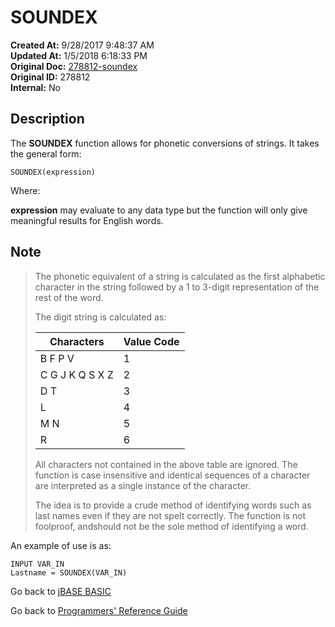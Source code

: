 # SOUNDEX

**Created At:** 9/28/2017 9:48:37 AM  
**Updated At:** 1/5/2018 6:18:33 PM  
**Original Doc:** [278812-soundex](https://docs.jbase.com/36868-jbase-basic/278812-soundex)  
**Original ID:** 278812  
**Internal:** No  

## Description

The **SOUNDEX** function allows for phonetic conversions of strings. It takes the general form:

```
SOUNDEX(expression)
```

Where:

**expression** may evaluate to any data type but the function will only give meaningful results for English words.

## Note

> The phonetic equivalent of a string is calculated as the first alphabetic character in the string followed by a 1 to 3-digit representation of the rest of the word.
>
> The digit string is calculated as:
>
> | Characters | Value Code |
> | --- | --- |
> | B F P V | 1 |
> | C G J K Q S X Z | 2 |
> | D T | 3 |
> | L | 4 |
> | M N | 5 |
> | R | 6 |
>
>
>
> All characters not contained in the above table are ignored. The function is case insensitive and identical sequences of a character are interpreted as a single instance of the character.
>
> The idea is to provide a crude method of identifying words such as last names even if they are not spelt correctly. The function is not foolproof, andshould not be the sole method of identifying a word.

An example of use is as:

```
INPUT VAR_IN
Lastname = SOUNDEX(VAR_IN)
```

Go back to [jBASE BASIC](./../README.md)

Go back to [Programmers' Reference Guide](./../../reference-guides/jbc/README.md)

  
<PageFooter />
